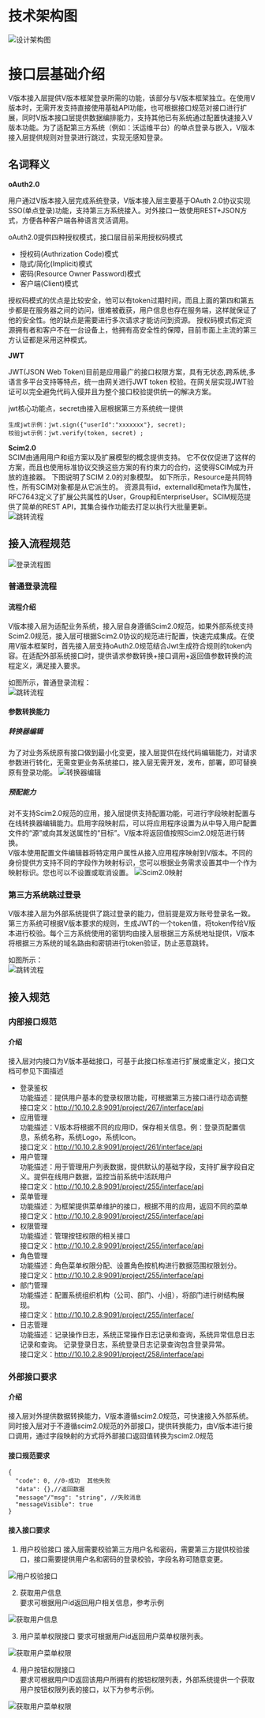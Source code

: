 # 技术架构图

![设计架构图](../images/framework-auth/接入层设计架构.png)


# 接口层基础介绍

V版本接入层提供V版本框架登录所需的功能，该部分与V版本框架独立。在使用V版本时，无需开发支持直接使用基础API功能，也可根据接口规范对接口进行扩展，同时V版本接口层提供数据编排能力，支持其他已有系统通过配置快速接入V版本功能。为了适配第三方系统（例如：沃运维平台）的单点登录与嵌入，V版本接入层提供规则对登录进行跳过，实现无感知登录。

## 名词释义  

**oAuth2.0**  

用户通过V版本接入层完成系统登录，V版本接入层主要基于OAuth 2.0协议实现SSO(单点登录)功能，支持第三方系统接入。对外接口一致使用REST+JSON方式，方便各种客户端各种语言灵活调用。  

oAuth2.0提供四种授权模式，接口层目前采用授权码模式  
- 授权码(Authrization Code)模式
- 隐式/简化(Implicit)模式
- 密码(Resource Owner Password)模式
- 客户端(Client)模式  

授权码模式的优点是比较安全，他可以有token过期时间，而且上面的第四和第五步都是在服务器之间的访问，很难被截获，用户信息也存在服务端，这样就保证了他的安全性。他的缺点是需要进行多次请求才能访问到资源。
授权码模式假定资源拥有者和客户不在一台设备上，他拥有高安全性的保障，目前市面上主流的第三方认证都是采用这种模式。


**JWT**  

JWT(JSON Web Token)目前是应用最广的接口权限方案，具有无状态,跨系统,多语言多平台支持等特点，统一由网关进行JWT token 校验。在网关层实现JWT验证可以完全避免代码入侵并且为整个接口校验提供统一的解决方案。

jwt核心功能点，secret由接入层根据第三方系统统一提供
```
生成jwt示例：jwt.sign({"userId":"xxxxxxx"}, secret);
校验jwt示例：jwt.verify(token, secret) ;
```  

**Scim2.0**  
SCIM由通用用户和组方案以及扩展模型的概念提供支持。 它不仅仅促进了这样的方案，而且也使用标准协议交换这些方案的有约束力的合约，这使得SCIM成为开放的连接器。 下图说明了SCIM 2.0的对象模型。 如下所示，Resource是共同特性，所有SCIM对象都是从它派生的。 资源具有id，externalId和meta作为属性， RFC7643定义了扩展公共属性的User，Group和EnterpriseUser。SCIM规范提供了简单的REST API，其集合操作功能去打足以执行大批量更新。  
![跳转流程](../images/framework-auth/scim2.0%E5%9B%BE.png) 

## 接入流程规范

![登录流程图](../images/framework-auth/登录流程描述.png)  

### 普通登录流程
#### 流程介绍  
V版本接入层为适配业务系统，接入层自身遵循Scim2.0规范，如果外部系统支持Scim2.0规范，接入层可根据Scim2.0协议的规范进行配置，快速完成集成。在使用V版本框架时，首先接入层支持oAuth2.0规范结合Jwt生成符合规则的token内容。在适配外部系统接口时，提供请求参数转换+接口调用+返回值参数转换的流程定义，满足接入要求。

如图所示，普通登录流程：  
![跳转流程](../images/framework-auth/V%E7%89%88%E6%9C%AC%E6%8E%A5%E5%8F%A3%E9%80%82%E9%85%8D.png) 


#### 参数转换能力  
##### 转换器编辑
为了对业务系统原有接口做到最小化变更，接入层提供在线代码编辑能力，对请求参数进行转化，无需变更业务系统接口，接入层无需开发，发布，部署，即可替换原有登录功能。
![转换器编辑](../images/framework-auth/%E5%8F%82%E6%95%B0%E8%BD%AC%E6%8D%A2%E8%83%BD%E5%8A%9B.png) 

##### 预配能力  
对不支持Scim2.0规范的应用，接入层提供支持配置功能，可进行字段映射配置与在线转换器编辑能力。启用字段映射后，可以将应用程序设置为从中导入用户配置文件的“源”或向其发送属性的“目标”。V版本将返回值按照Scim2.0规范进行转换。  
V版本使用配置文件编辑器将特定用户属性从接入应用程序映射到V版本。不同的身份提供方支持不同的字段作为映射标识，您可以根据业务需求设置其中一个作为映射标识。您也可以不设置或取消设置。
![Scim2.0映射](../images/framework-auth/字段映射.png) 

### 第三方系统跳过登录
V版本接入层为外部系统提供了跳过登录的能力，但前提是双方账号登录名一致。第三方系统可根据V版本要求的规则，生成JWT的一个token值，将token传给V版本进行校验。每个三方系统使用的密钥均由接入层根据三方系统地址提供，V版本将根据三方系统的域名路由和密钥进行token验证，防止恶意跳转。  

如图所示：  
![跳转流程](../images/framework-auth/skipLogin.png) 


## 接入规范  

### 内部接口规范  
#### 介绍
接入层对内接口为V版本基础接口，可基于此接口标准进行扩展或重定义，接口文档可参见下面描述  

- 登录鉴权  
功能描述：提供用户基本的登录权限功能，可根据第三方接口进行动态调整  
接口定义：http://10.10.2.8:9091/project/267/interface/api
-  应用管理  
功能描述：V版本将根据不同的应用ID，保存相关信息。例：登录页配置信息，系统名称，系统Logo，系统Icon。  
接口定义：http://10.10.2.8:9091/project/261/interface/api
- 用户管理  
功能描述：用于管理用户列表数据，提供默认的基础字段，支持扩展字段自定义。提供在线用户数据，监控当前系统中活跃用户  
接口定义：http://10.10.2.8:9091/project/255/interface/api
- 菜单管理  
功能描述：为框架提供菜单维护的接口，根据不用的应用，返回不同的菜单  
接口定义：http://10.10.2.8:9091/project/255/interface/api
- 权限管理  
功能描述：管理按钮权限的相关接口  
接口定义：http://10.10.2.8:9091/project/255/interface/api
- 角色管理  
功能描述：角色菜单权限分配、设置角色按机构进行数据范围权限划分。  
接口定义：http://10.10.2.8:9091/project/255/interface/api
- 部门管理  
功能描述：配置系统组织机构（公司、部门、小组），将部门进行树结构展现。  
接口定义：http://10.10.2.8:9091/project/255/interface/
- 日志管理  
功能描述：记录操作日志，系统正常操作日志记录和查询，系统异常信息日志记录和查询。
记录登录日志，系统登录日志记录查询包含登录异常。  
接口定义：http://10.10.2.8:9091/project/258/interface/api


### 外部接口要求
#### 介绍
接入层对外提供数据转换能力，V版本遵循scim2.0规范，可快速接入外部系统。同时接入层对于不遵循scim2.0规范的外部接口，提供转换能力，由V版本进行接口调用，通过字段映射的方式将外部接口返回值转换为scim2.0规范  


#### 接口规范要求  

```
{
  "code": 0, //0-成功  其他失败
  "data": {},//返回数据
  "message"/"msg": "string", //失败消息
  "messageVisible": true
}
```  

#### 接入接口要求

1. 用户校验接口
接入层需要校验第三方用户名和密码，需要第三方提供校验接口，接口需要提供用户名和密码的登录校验，字段名称可随意变更。  

![用户校验接口](../images/framework-auth/%E7%94%A8%E6%88%B7%E6%A0%A1%E9%AA%8C%E6%8E%A5%E5%8F%A3.png) 

2. 获取用户信息  
要求可根据用户id返回用户相关信息，参考示例  

![获取用户信息](../images/framework-auth/%E8%8E%B7%E5%8F%96%E7%94%A8%E6%88%B7%E4%BF%A1%E6%81%AF.png) 

3. 用户菜单权限接口
要求可根据用户id返回用户菜单权限列表。 

![获取用户菜单权限](../images/framework-auth/%E8%8E%B7%E5%8F%96%E7%94%A8%E6%88%B7%E8%8F%9C%E5%8D%95%E6%9D%83%E9%99%90.png) 


4. 用户按钮权限接口  
要求可根据用户ID返回该用户所拥有的按钮权限列表，外部系统提供一个获取用户按钮权限列表的接口，以下为参考示例。  

![获取用户菜单权限](../images/framework-auth/%E8%8E%B7%E5%8F%96%E7%94%A8%E6%88%B7%E6%8C%89%E9%92%AE%E6%9D%83%E9%99%90.png) 
